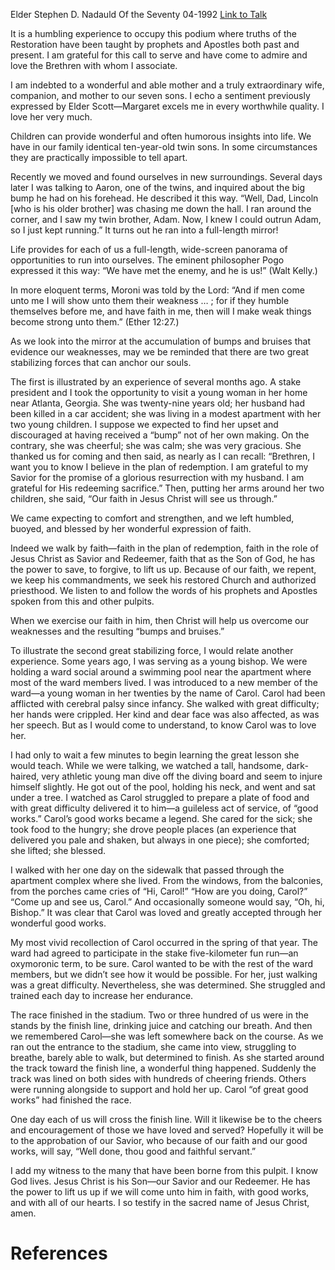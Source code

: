 Elder Stephen D. Nadauld
Of the Seventy
04-1992
[Link to Talk](https://www.churchofjesuschrist.org/study/general-conference/1992/04/faith-and-good-works?lang=eng)

It is a humbling experience to occupy this podium where truths of the Restoration have been taught by prophets and Apostles both past and present. I am grateful for this call to serve and have come to admire and love the Brethren with whom I associate.

I am indebted to a wonderful and able mother and a truly extraordinary wife, companion, and mother to our seven sons. I echo a sentiment previously expressed by Elder Scott—Margaret excels me in every worthwhile quality. I love her very much.

Children can provide wonderful and often humorous insights into life. We have in our family identical ten-year-old twin sons. In some circumstances they are practically impossible to tell apart.

Recently we moved and found ourselves in new surroundings. Several days later I was talking to Aaron, one of the twins, and inquired about the big bump he had on his forehead. He described it this way. “Well, Dad, Lincoln [who is his older brother] was chasing me down the hall. I ran around the corner, and I saw my twin brother, Adam. Now, I knew I could outrun Adam, so I just kept running.” It turns out he ran into a full-length mirror!

Life provides for each of us a full-length, wide-screen panorama of opportunities to run into ourselves. The eminent philosopher Pogo expressed it this way: “We have met the enemy, and he is us!” (Walt Kelly.)

In more eloquent terms, Moroni was told by the Lord: “And if men come unto me I will show unto them their weakness … ; for if they humble themselves before me, and have faith in me, then will I make weak things become strong unto them.” (Ether 12:27.)

As we look into the mirror at the accumulation of bumps and bruises that evidence our weaknesses, may we be reminded that there are two great stabilizing forces that can anchor our souls.

The first is illustrated by an experience of several months ago. A stake president and I took the opportunity to visit a young woman in her home near Atlanta, Georgia. She was twenty-nine years old; her husband had been killed in a car accident; she was living in a modest apartment with her two young children. I suppose we expected to find her upset and discouraged at having received a “bump” not of her own making. On the contrary, she was cheerful; she was calm; she was very gracious. She thanked us for coming and then said, as nearly as I can recall: “Brethren, I want you to know I believe in the plan of redemption. I am grateful to my Savior for the promise of a glorious resurrection with my husband. I am grateful for His redeeming sacrifice.” Then, putting her arms around her two children, she said, “Our faith in Jesus Christ will see us through.”

We came expecting to comfort and strengthen, and we left humbled, buoyed, and blessed by her wonderful expression of faith.

Indeed we walk by faith—faith in the plan of redemption, faith in the role of Jesus Christ as Savior and Redeemer, faith that as the Son of God, he has the power to save, to forgive, to lift us up. Because of our faith, we repent, we keep his commandments, we seek his restored Church and authorized priesthood. We listen to and follow the words of his prophets and Apostles spoken from this and other pulpits.

When we exercise our faith in him, then Christ will help us overcome our weaknesses and the resulting “bumps and bruises.”

To illustrate the second great stabilizing force, I would relate another experience. Some years ago, I was serving as a young bishop. We were holding a ward social around a swimming pool near the apartment where most of the ward members lived. I was introduced to a new member of the ward—a young woman in her twenties by the name of Carol. Carol had been afflicted with cerebral palsy since infancy. She walked with great difficulty; her hands were crippled. Her kind and dear face was also affected, as was her speech. But as I would come to understand, to know Carol was to love her.

I had only to wait a few minutes to begin learning the great lesson she would teach. While we were talking, we watched a tall, handsome, dark-haired, very athletic young man dive off the diving board and seem to injure himself slightly. He got out of the pool, holding his neck, and went and sat under a tree. I watched as Carol struggled to prepare a plate of food and with great difficulty delivered it to him—a guileless act of service, of “good works.” Carol’s good works became a legend. She cared for the sick; she took food to the hungry; she drove people places (an experience that delivered you pale and shaken, but always in one piece); she comforted; she lifted; she blessed.

I walked with her one day on the sidewalk that passed through the apartment complex where she lived. From the windows, from the balconies, from the porches came cries of “Hi, Carol!” “How are you doing, Carol?” “Come up and see us, Carol.” And occasionally someone would say, “Oh, hi, Bishop.” It was clear that Carol was loved and greatly accepted through her wonderful good works.

My most vivid recollection of Carol occurred in the spring of that year. The ward had agreed to participate in the stake five-kilometer fun run—an oxymoronic term, to be sure. Carol wanted to be with the rest of the ward members, but we didn’t see how it would be possible. For her, just walking was a great difficulty. Nevertheless, she was determined. She struggled and trained each day to increase her endurance.

The race finished in the stadium. Two or three hundred of us were in the stands by the finish line, drinking juice and catching our breath. And then we remembered Carol—she was left somewhere back on the course. As we ran out the entrance to the stadium, she came into view, struggling to breathe, barely able to walk, but determined to finish. As she started around the track toward the finish line, a wonderful thing happened. Suddenly the track was lined on both sides with hundreds of cheering friends. Others were running alongside to support and hold her up. Carol “of great good works” had finished the race.

One day each of us will cross the finish line. Will it likewise be to the cheers and encouragement of those we have loved and served? Hopefully it will be to the approbation of our Savior, who because of our faith and our good works, will say, “Well done, thou good and faithful servant.”

I add my witness to the many that have been borne from this pulpit. I know God lives. Jesus Christ is his Son—our Savior and our Redeemer. He has the power to lift us up if we will come unto him in faith, with good works, and with all of our hearts. I so testify in the sacred name of Jesus Christ, amen.

# References
